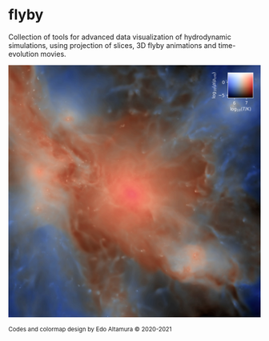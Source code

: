 # flyby
Collection of tools for advanced data visualization of hydrodynamic simulations, using projection of slices, 3D flyby animations and time-evolution movies.

![Image](./docs/VR93_-8res_Ref.png)

<sup>Codes and colormap design by Edo Altamura &copy; 2020-2021</sup>